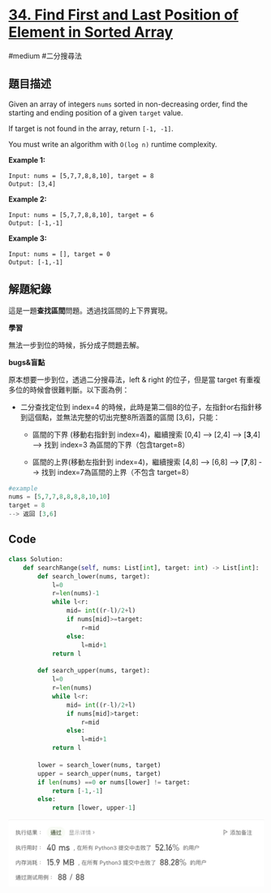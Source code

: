 # [34. Find First and Last Position of Element in Sorted Array](https://leetcode.cn/problems/find-first-and-last-position-of-element-in-sorted-array/)

#medium #二分搜尋法





## 題目描述

Given an array of integers `nums` sorted in non-decreasing order, find the starting and ending position of a given `target` value.

If target is not found in the array, return `[-1, -1]`.

You must write an algorithm with `O(log n)` runtime complexity.



**Example 1:**

```text
Input: nums = [5,7,7,8,8,10], target = 8
Output: [3,4]
```

**Example 2:**

```
Input: nums = [5,7,7,8,8,10], target = 6
Output: [-1,-1]
```

**Example 3:**

```
Input: nums = [], target = 0
Output: [-1,-1]
```



## 解題紀錄

這是一題**查找區間**問題。透過找區間的上下界實現。

**學習**

無法一步到位的時候，拆分成子問題去解。



**bugs&盲點**

原本想要一步到位，透過二分搜尋法，left & right 的位子，但是當 target 有重複多位的時候會很難判斷。以下面為例：

* 二分查找定位到 index=4 的時候，此時是第二個8的位子，左指針or右指針移到這個點，並無法完整的切出完整8所涵蓋的區間 [3,6]，只能：

  * 區間的下界 (移動右指針到 index=4)，繼續搜索 [0,4] --> [2,4] --> [**3**,4] --> 找到 index=3 為區間的下界（包含target=8）

  * 區間的上界(移動左指針到 index=4)，繼續搜索 [4,8] --> [6,8] --> [**7**,8] --> 找到 index=7為區間的上界（不包含 target=8）

    

```python
#example
nums = [5,7,7,8,8,8,8,10,10]
target = 8
--> 返回 [3,6]
```





## Code

```python
class Solution:
    def searchRange(self, nums: List[int], target: int) -> List[int]:
        def search_lower(nums, target):
            l=0
            r=len(nums)-1
            while l<r:
                mid= int((r-l)/2+l)
                if nums[mid]>=target:
                    r=mid
                else:
                    l=mid+1
            return l

        def search_upper(nums, target):
            l=0
            r=len(nums)
            while l<r:
                mid= int((r-l)/2+l)
                if nums[mid]>target:
                    r=mid
                else:
                    l=mid+1
            return l

        lower = search_lower(nums, target)
        upper = search_upper(nums, target)
        if len(nums) ==0 or nums[lower] != target:
            return [-1,-1]
        else:
            return [lower, upper-1]
```

![img_ac](https://github.com/youngmihuang/leetcode-python/blob/main/img/34.find_first_and_last_position_of_element_in_sorted_array_ac.png)
